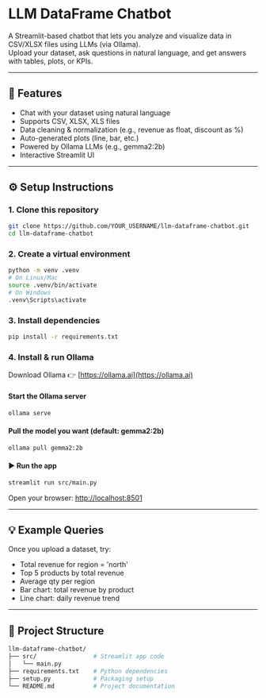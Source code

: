 # LLM DataFrame Chatbot

A Streamlit-based chatbot that lets you analyze and visualize data in CSV/XLSX files using LLMs (via Ollama).  
Upload your dataset, ask questions in natural language, and get answers with tables, plots, or KPIs.

---

## 🚀 Features
- Chat with your dataset using natural language
- Supports CSV, XLSX, XLS files
- Data cleaning & normalization (e.g., revenue as float, discount as %)
- Auto-generated plots (line, bar, etc.)
- Powered by Ollama LLMs (e.g., gemma2:2b)
- Interactive Streamlit UI

---

## ⚙️ Setup Instructions

### 1. Clone this repository
```bash
git clone https://github.com/YOUR_USERNAME/llm-dataframe-chatbot.git
cd llm-dataframe-chatbot
```

### 2. Create a virtual environment
```bash
python -m venv .venv
# On Linux/Mac
source .venv/bin/activate
# On Windows
.venv\Scripts\activate
```

### 3. Install dependencies
```bash
pip install -r requirements.txt
```

### 4. Install & run Ollama
Download Ollama 👉 [https://ollama.ai](https://ollama.ai)

#### Start the Ollama server
```bash
ollama serve
```

#### Pull the model you want (default: gemma2:2b)
```bash
ollama pull gemma2:2b
```

#### ▶️ Run the app
```bash
streamlit run src/main.py
```

Open your browser: [http://localhost:8501](http://localhost:8501)

---

## 💡 Example Queries
Once you upload a dataset, try:
- Total revenue for region = 'north'
- Top 5 products by total revenue
- Average qty per region
- Bar chart: total revenue by product
- Line chart: daily revenue trend

---

## 📂 Project Structure
```bash
llm-dataframe-chatbot/
├── src/                # Streamlit app code
│   └── main.py
├── requirements.txt    # Python dependencies
├── setup.py            # Packaging setup
└── README.md           # Project documentation
```

